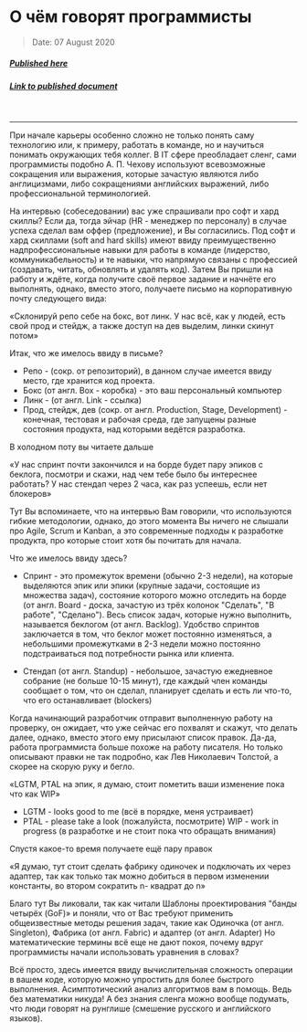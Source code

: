 # О чём говорят программисты

> Date: 07 August 2020
##### [Published here](https://vk.com/akvelon)
##### [Link to published document](https://vk.com/akvelon?w=wall-18983678_773)
&nbsp;
___


При начале карьеры особенно сложно не только понять саму технологию или, к примеру, работать в команде, но и научиться понимать окружающих тебя коллег. В IT сфере преобладает сленг, сами программисты подобно А. П. Чехову используют всевозможные сокращения или выражения, которые зачастую являются либо англицизмами, либо сокращениями английских выражений, либо профессиональной терминологией.

На интервью (собеседовании) вас уже спрашивали про софт и хард скиллы? Если да, тогда эйчар (HR - менеджер по персоналу) в случае успеха сделал вам оффер (предложение), и Вы согласились. Под софт и хард скиллами (soft and hard skills) имеют ввиду преимущественно надпрофессиональные навыки для работы в команде (лидерство, коммуникабельность) и те навыки, что напрямую связаны с профессией (создавать, читать, обновлять и удалять код).
Затем Вы пришли на работу и ждёте, когда получите своё первое задание и начнёте его выполнять, однако, вместо этого, получаете письмо на корпоративную почту следующего вида:

«Склонируй репо себе на бокс, вот линк. У нас всё, как у людей, есть свой прод и стейдж, а также доступ на дев выделим, линки скинут потом»

Итак, что же имелось ввиду в письме?

- Репо - (сокр. от репозиторий), в данном случае имеется ввиду место, где хранится код проекта.
- Бокс (от англ. Box - коробка) - это ваш персональный компьютер
- Линк - (от англ. Link - ссылка)
- Прод, стейдж, дев (сокр. от англ. Production, Stage, Development) - конечная, тестовая и рабочая среда, где запущены разные состояния продукта, над которыми ведётся разработка.

В холодном поту вы читаете дальше

«У нас спринт почти закончился и на борде будет пару эпиков с беклога, посмотри и скажи, над чем тебе было бы интереснее работать? У нас стендап через 2 часа, как раз успеешь, если нет блокеров»

Тут Вы вспоминаете, что на интервью Вам говорили, что используются гибкие методологии, однако, до этого момента Вы ничего не слышали про Agile, Scrum и Kanban, а это современные подходы к разработке продукта, про которые стоит хотя бы почитать для начала.

Что же имелось ввиду здесь?

- Спринт - это промежуток времени (обычно 2-3 недели), на которые выделяются эпик или эпики (крупные задачи, состоящие из множества задач), состояние которого можно отследить на борде (от англ. Board - доска, зачастую из трёх колонок "Сделать", "В работе", "Сделано"). Весь список задач, которые нужно выполнить, называется беклогом (от англ. Backlog).
Удобство спринтов заключается в том, что беклог может постоянно изменяться, а небольшими промежутками в 2-3 недели можно постоянно подстраиваться под потребности рынка или клиента.

- Стендап (от англ. Standup) - небольшое, зачастую ежедневное собрание (не больше 10-15 минут), где каждый член команды сообщает о том, что он сделал, планирует сделать и есть ли что-то, что его останавливает (blockers)

Когда начинающий разработчик отправит выполненную работу на проверку, он ожидает, что уже сейчас его похвалят и скажут, что делать далее, однако, вместо этого ему присылают список правок. Да-да, работа программиста больше похоже на работу писателя. Но только описывают правки не так подробно, как Лев Николаевич Толстой, а скорее на скорую руку и бегло.

«LGTM, PTAL на эпик, я думаю, стоит пометить ваши изменение пока что как WIP»

- LGTM - looks good to me (всё в порядке, меня устраивает)
- PTAL - please take a look (пожалуйста, посмотрите) WIP - work in progress (в разработке и не стоит пока что обращать внимания)

Спустя какое-то время получаете ещё пару правок

«Я думаю, тут стоит сделать фабрику одиночек и подключать их через адаптер, так как только так можно добиться в первом изменении константы, во втором сократить n- квадрат до n»

Благо тут Вы ликовали, так как читали Шаблоны проектирования "банды четырёх (GoF)» и поняли, что от Вас требуют применить общеизвестные методы решения задач, такие как
Одиночка (от англ. Singleton), Фабрика (от англ. Fabric) и адаптер (от англ. Adapter)
Но математические термины всё еще не дают покоя, почему вдруг программисты начали использовать уравнения в словах?

Всё просто, здесь имеется ввиду вычислительная сложность операции в вашем коде, которую можно упростить для более быстрого выполнения. Асимптотический анализ алгоритмов вам в помощь. Ведь без математики никуда! А без знания сленга можно вообще подумать, что люди говорят на рунглише (смешение русского и английского языков).
